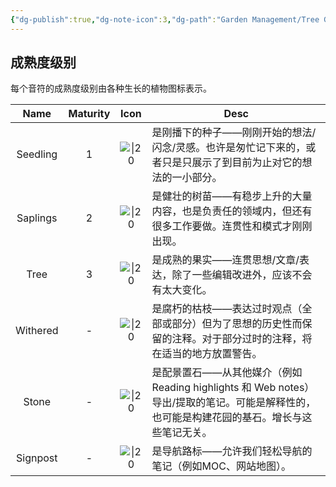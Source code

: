 ```yaml
---
{"dg-publish":true,"dg-note-icon":3,"dg-path":"Garden Management/Tree Graph.md","permalink":"/Garden Management/Tree Graph/","dgPassFrontmatter":true,"noteIcon":3,"created":"2024-10-26T20:16:55.000+08:00","updated":"2024-10-29T21:01:06.706+08:00"}
---
```


## 成熟度级别
每个音符的成熟度级别由各种生长的植物图标表示。

|   Name   | Maturity |                         Icon                         | Desc                                                                                   |
| :------: | :------: | :--------------------------------------------------: | -------------------------------------------------------------------------------------- |
| Seedling |    1     |  ![\|20](https://hermitage.utsob.me/img/tree-1.svg)  | 是刚播下的种子——刚刚开始的想法/闪念/灵感。也许是匆忙记下来的，或者只是只展示了到目前为止对它的想法的一小部分。                              |
| Saplings |    2     |  ![\|20](https://hermitage.utsob.me/img/tree-2.svg)  | 是健壮的树苗——有稳步上升的大量内容，也是负责任的领域内，但还有很多工作要做。连贯性和模式才刚刚出现。                                    |
|   Tree   |    3     |   ![\|20](https://ccdg.netlify.app/img/tree-3.svg)   | 是成熟的果实——连贯思想/文章/表达，除了一些编辑改进外，应该不会有太大变化。                                                |
| Withered |    -     | ![\|20](https://hermitage.utsob.me/img/withered.svg) | 是腐朽的枯枝——表达过时观点（全部或部分）但为了思想的历史性而保留的注释。对于部分过时的注释，将在适当的地方放置警告。                            |
|  Stone   |    -     |  ![\|20](https://hermitage.utsob.me/img/stone.svg)   | 是配景置石——从其他媒介（例如 Reading highlights 和 Web notes）导出/提取的笔记。可能是解释性的，也可能是构建花园的基石。增长与这些笔记无关。 |
| Signpost |    -     | ![\|20](https://hermitage.utsob.me/img/signpost.svg) | 是导航路标——允许我们轻松导航的笔记（例如MOC、网站地图）。                                                        |
